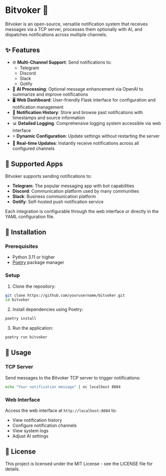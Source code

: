# Bitvoker 🔔

Bitvoker is an open-source, versatile notification system that receives messages via a TCP server, processes them optionally with AI, and dispatches notifications across multiple channels.

## ✨ Features

- 🌐 **Multi-Channel Support**: Send notifications to:
  - Telegram
  - Discord
  - Slack
  - Gotify
- 🤖 **AI Processing**: Optional message enhancement via OpenAI to summarize and improve notifications
- 🖥️ **Web Dashboard**: User-friendly Flask interface for configuration and notification management
- 📜 **Notification History**: Store and browse past notifications with timestamps and source information
- 📊 **Detailed Logging**: Comprehensive logging system accessible via web interface
- ⚡ **Dynamic Configuration**: Update settings without restarting the server
- 🔄 **Real-time Updates**: Instantly receive notifications across all configured channels

## 📱 Supported Apps

Bitvoker supports sending notifications to:

- **Telegram**: The popular messaging app with bot capabilities
- **Discord**: Communication platform used by many communities
- **Slack**: Business communication platform
- **Gotify**: Self-hosted push notification service

Each integration is configurable through the web interface or directly in the YAML configuration file.


## 🚀 Installation

### Prerequisites

- Python 3.11 or higher
- [Poetry](https://python-poetry.org/docs/#installation) package manager

### Setup

1. Clone the repository:
```bash
git clone https://github.com/yourusername/bitvoker.git
cd bitvoker
```

2. Install dependencies using Poetry:
```bash
poetry install
```

3. Run the application:
```bash
poetry run bitvoker
```

## 📖 Usage

### TCP Server

Send messages to the Bitvoker TCP server to trigger notifications:

```bash
echo "Your notification message" | nc localhost 8084
```

### Web Interface

Access the web interface at `http://localhost:8084` to:
- View notification history
- Configure notification channels
- View system logs
- Adjust AI settings

## 📄 License

This project is licensed under the MIT License - see the LICENSE file for details.
